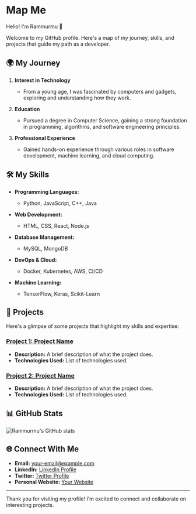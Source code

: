 # Map Me

Hello! I'm Rammurmu 👋

Welcome to my GitHub profile. Here's a map of my journey, skills, and projects that guide my path as a developer.

## 🌍 My Journey

1. **Interest in Technology**
   - From a young age, I was fascinated by computers and gadgets, exploring and understanding how they work.

2. **Education**
   - Pursued a degree in Computer Science, gaining a strong foundation in programming, algorithms, and software engineering principles.

3. **Professional Experience**
   - Gained hands-on experience through various roles in software development, machine learning, and cloud computing.

## 🛠️ My Skills

- **Programming Languages:**
  - Python, JavaScript, C++, Java

- **Web Development:**
  - HTML, CSS, React, Node.js

- **Database Management:**
  - MySQL, MongoDB

- **DevOps & Cloud:**
  - Docker, Kubernetes, AWS, CI/CD

- **Machine Learning:**
  - TensorFlow, Keras, Scikit-Learn

## 🚀 Projects

Here's a glimpse of some projects that highlight my skills and expertise:

### [Project 1: Project Name](https://github.com/rammurmu/project-1)
- **Description:** A brief description of what the project does.
- **Technologies Used:** List of technologies used.

### [Project 2: Project Name](https://github.com/rammurmu/project-2)
- **Description:** A brief description of what the project does.
- **Technologies Used:** List of technologies used.

## 📊 GitHub Stats

![Rammurmu's GitHub stats](https://github-readme-stats.vercel.app/api?username=rammurmu&show_icons=true&theme=radical)

## 🌐 Connect With Me

- **Email:** [your-email@example.com](mailto:your-email@example.com)
- **LinkedIn:** [LinkedIn Profile](https://linkedin.com/in/yourprofile)
- **Twitter:** [Twitter Profile](https://twitter.com/yourprofile)
- **Personal Website:** [Your Website](https://yourwebsite.example.com)

---

Thank you for visiting my profile! I'm excited to connect and collaborate on interesting projects.
